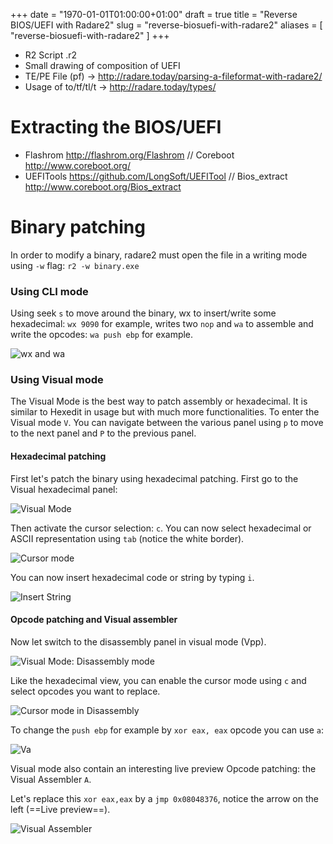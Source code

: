 +++
date = "1970-01-01T01:00:00+01:00"
draft = true
title = "Reverse BIOS/UEFI with Radare2"
slug = "reverse-biosuefi-with-radare2"
aliases = [
	"reverse-biosuefi-with-radare2"
]
+++

* R2 Script .r2
* Small drawing of composition of UEFI
* TE/PE File (pf) -> http://radare.today/parsing-a-fileformat-with-radare2/
* Usage of to/tf/tl/t -> http://radare.today/types/

# Extracting the BIOS/UEFI

* Flashrom http://flashrom.org/Flashrom // Coreboot http://www.coreboot.org/
* UEFITools https://github.com/LongSoft/UEFITool // Bios\_extract http://www.coreboot.org/Bios_extract

# Binary patching

In order to modify a binary, radare2 must open the file in a writing mode using `-w` flag: `r2 -w binary.exe`

### Using CLI mode

Using seek `s` to move around the binary, wx to insert/write some hexadecimal: `wx 9090` for example, writes two `nop` and `wa` to assemble and write the opcodes: `wa push ebp` for example.

![wx and wa](/images/2015/08/wxwa-1.png)

### Using Visual mode

The Visual Mode is the best way to patch assembly or hexadecimal. It is similar to Hexedit in usage but with much more functionalities. To enter the Visual mode `V`. You can navigate between the various panel using `p` to move to the next panel and `P` to the previous panel.

#### Hexadecimal patching

First let's patch the binary using hexadecimal patching. First go to the Visual hexadecimal panel:

![Visual Mode](/images/2015/08/V.png)

Then activate the cursor selection: `c`. You can now select hexadecimal or ASCII representation using `tab` (notice the white border).

![Cursor mode](/images/2015/08/Vc.png)

You can now insert hexadecimal code or string by typing `i`.

![Insert String](/images/2015/08/Vcadd.png)

#### Opcode patching and Visual assembler

Now let switch to the disassembly panel in visual mode (Vpp).

![Visual Mode: Disassembly mode](/images/2015/08/VisualDisassembly.png)

Like the hexadecimal view, you can enable the cursor mode using `c` and select opcodes you want to replace.

![Cursor mode in Disassembly](/images/2015/08/Vcc.png)

To change the `push ebp` for example by `xor eax, eax` opcode you can use `a`:

![Va](/images/2015/08/Va.png)

Visual mode also contain an interesting live preview Opcode patching: the Visual Assembler `A`.

Let's replace this `xor eax,eax` by a `jmp 0x08048376`, notice the arrow on the left (==Live preview==).

![Visual Assembler](/images/2015/08/VA.png)